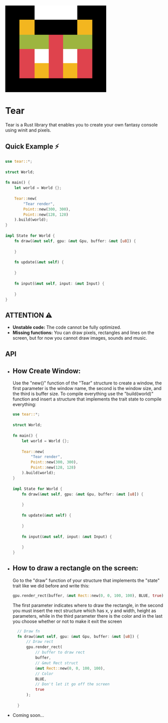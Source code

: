 <p align="left">
  <img src="brand/logo.png" width="321" height="275,5">
</p>

# Tear
Tear is a Rust library that enables you to create your own fantasy console using winit and pixels.

## Quick Example ⚡

```rust
use tear::*;

struct World;

fn main() {
    let world = World {};

    Tear::new(
        "Tear render",
        Point::new(300, 300), 
        Point::new(128, 128)
    ).build(world);
}

impl State for World {
    fn draw(&mut self, gpu: &mut Gpu, buffer: &mut [u8]) {
        
    }

    fn update(&mut self) {
        
    }

    fn input(&mut self, input: &mut Input) {
        
    }
}
```

## ATTENTION ⚠
- **Unstable code:** The code cannot be fully optimized.
- **Missing functions:** You can draw pixels, rectangles and lines on the screen, but for now you cannot draw images, sounds and music.

## API
- ## How Create Window:
  Use the "new()" function of the "Tear" structure to create a window, the first parameter is the window name, the second is the window size, and the third is buffer size. To   compile everything use the "build(world)" function and insert a structure that implements the trait state to compile everything:
  
  ```rust
  use tear::*;
  
  struct World;
  
  fn main() {
      let world = World {};
  
      Tear::new(
          "Tear render",
          Point::new(300, 300), 
          Point::new(128, 128)
      ).build(world);
  }
  
  impl State for World {
      fn draw(&mut self, gpu: &mut Gpu, buffer: &mut [u8]) {
          
      }
  
      fn update(&mut self) {
          
      }
  
      fn input(&mut self, input: &mut Input) {
          
      }
  }
  ```
  
- ## How to draw a rectangle on the screen:
  Go to the "draw" function of your structure that implements the "state" trait like we did before and write this:
  ```rust
  gpu.render_rect(buffer, &mut Rect::new(0, 0, 100, 100), BLUE, true);
  ```
  The first   parameter indicates where to draw the rectangle, in the second you must insert the rect structure which has x, y and width, height as parameters, while in the third parameter   there is the color and in the last you choose whether or not to make it exit the screen

  ```rust
    // Draw fn
    fn draw(&mut self, gpu: &mut Gpu, buffer: &mut [u8]) {
        // Draw rect
        gpu.render_rect(
            // buffer to draw rect
            buffer, 
            // &mut Rect struct 
            &mut Rect::new(0, 0, 100, 100), 
            // Color
            BLUE, 
            // Don't let it go off the screen
            true
        );

    }
  ```
  
- Coming soon...

